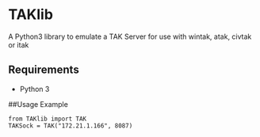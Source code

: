# TAKlib
A Python3 library to emulate a TAK Server for use with wintak, atak, civtak or itak
## Requirements
- Python 3

##Usage Example

    from TAKlib import TAK
    TAKSock = TAK("172.21.1.166", 8087)
